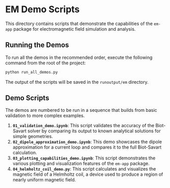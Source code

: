 # EM Demo Scripts

This directory contains scripts that demonstrate the capabilities of the `em-app` package for electromagnetic field simulation and analysis.

## Running the Demos

To run all the demos in the recommended order, execute the following command from the root of the project:

```bash
python run_all_demos.py
```

The output of the scripts will be saved in the `runoutput/em` directory.

## Demo Scripts

The demos are numbered to be run in a sequence that builds from basic validation to more complex examples.

1.  **`01_validation_demo.ipynb`**: This script validates the accuracy of the Biot-Savart solver by comparing its output to known analytical solutions for simple geometries.
2.  **`02_dipole_approximation_demo.ipynb`**: This demo showcases the dipole approximation for a current loop and compares it to the full Biot-Savart calculation.
3.  **`03_plotting_capabilities_demo.ipynb`**: This script demonstrates the various plotting and visualization features of the `em-app` package.
4.  **`04_helmholtz_coil_demo.py`**: This script calculates and visualizes the magnetic field of a Helmholtz coil, a device used to produce a region of nearly uniform magnetic field.
